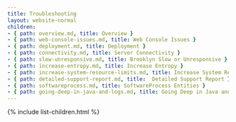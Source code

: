 ```yaml
---
title: Troubleshooting
layout: website-normal
children:
- { path: overview.md, title: Overview }
- { path: web-console-issues.md, title: Web Console Issues }
- { path: deployment.md, title: Deployment }
- { path: connectivity.md, title: Server Connectivity }
- { path: slow-unresponsive.md, title: Brooklyn Slow or Unresponsive }
- { path: increase-entropy.md, title: Increase Entropy }
- { path: increase-system-resource-limits.md, title: Increase System Resource Limits }
- { path: detailed-support-report.md, title:  Detailed Support Report }
- { path: softwareprocess.md, title: SoftwareProcess Entities }
- { path: going-deep-in-java-and-logs.md, title: Going Deep in Java and Logs }
---
```


{% include list-children.html %}
